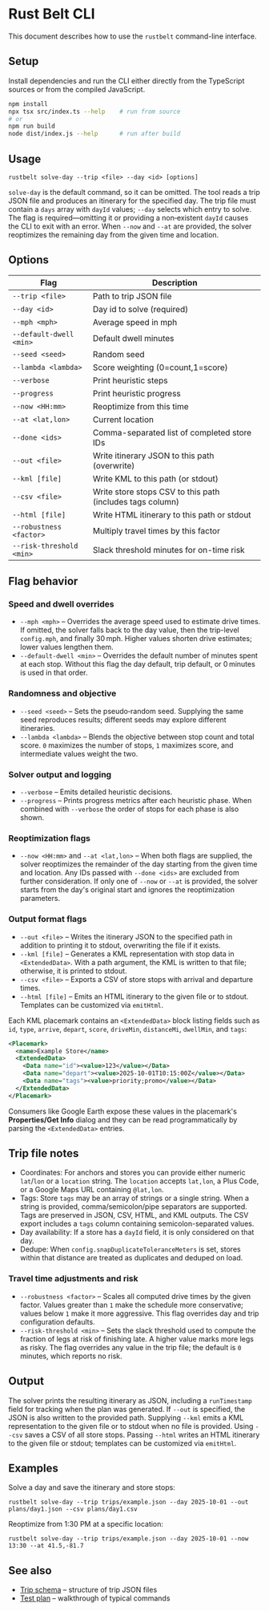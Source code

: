 # Rust Belt CLI

This document describes how to use the `rustbelt` command-line interface.

## Setup

Install dependencies and run the CLI either directly from the TypeScript
sources or from the compiled JavaScript.

```sh
npm install
npx tsx src/index.ts --help    # run from source
# or
npm run build
node dist/index.js --help      # run after build
```

## Usage

```
rustbelt solve-day --trip <file> --day <id> [options]
```

`solve-day` is the default command, so it can be omitted. The tool reads a trip JSON file and produces an itinerary for the specified day. The trip file must contain a `days` array with `dayId` values; `--day` selects which entry to solve. The flag is required—omitting it or providing a non‑existent `dayId` causes the CLI to exit with an error. When `--now` and `--at` are provided, the solver reoptimizes the remaining day from the given time and location.

## Options

| Flag                     | Description                                   |
| ------------------------ | --------------------------------------------- |
| `--trip <file>`          | Path to trip JSON file                        |
| `--day <id>`             | Day id to solve (required)                    |
| `--mph <mph>`            | Average speed in mph                          |
| `--default-dwell <min>`  | Default dwell minutes                         |
| `--seed <seed>`          | Random seed                                   |
| `--lambda <lambda>`      | Score weighting (0=count,1=score)             |
| `--verbose`              | Print heuristic steps                         |
| `--progress`             | Print heuristic progress                      |
| `--now <HH:mm>`          | Reoptimize from this time                     |
| `--at <lat,lon>`         | Current location                              |
| `--done <ids>`           | Comma-separated list of completed store IDs   |
| `--out <file>`           | Write itinerary JSON to this path (overwrite) |
| `--kml [file]`           | Write KML to this path (or stdout)            |
| `--csv <file>`           | Write store stops CSV to this path (includes tags column) |
| `--html [file]`          | Write HTML itinerary to this path or stdout   |
| `--robustness <factor>`  | Multiply travel times by this factor          |
| `--risk-threshold <min>` | Slack threshold minutes for on-time risk      |

## Flag behavior

### Speed and dwell overrides

- `--mph <mph>` – Overrides the average speed used to estimate drive times. If omitted, the solver falls back to the day value, then the trip-level `config.mph`, and finally 30 mph. Higher values shorten drive estimates; lower values lengthen them.
- `--default-dwell <min>` – Overrides the default number of minutes spent at each stop. Without this flag the day default, trip default, or 0 minutes is used in that order.

### Randomness and objective

- `--seed <seed>` – Sets the pseudo‑random seed. Supplying the same seed reproduces results; different seeds may explore different itineraries.
- `--lambda <lambda>` – Blends the objective between stop count and total score. `0` maximizes the number of stops, `1` maximizes score, and intermediate values weight the two.

### Solver output and logging

- `--verbose` – Emits detailed heuristic decisions.
- `--progress` – Prints progress metrics after each heuristic phase. When combined with `--verbose` the order of stops for each phase is also shown.

### Reoptimization flags

- `--now <HH:mm>` and `--at <lat,lon>` – When both flags are supplied, the solver reoptimizes the remainder of the day starting from the given time and location. Any IDs passed with `--done <ids>` are excluded from further consideration. If only one of `--now` or `--at` is provided, the solver starts from the day's original start and ignores the reoptimization parameters.

### Output format flags

- `--out <file>` – Writes the itinerary JSON to the specified path in addition to printing it to stdout, overwriting the file if it exists.
- `--kml [file]` – Generates a KML representation with stop data in `<ExtendedData>`. With a path argument, the KML is written to that file; otherwise, it is printed to stdout.
- `--csv <file>` – Exports a CSV of store stops with arrival and departure times.
- `--html [file]` – Emits an HTML itinerary to the given file or to stdout. Templates can be customized via `emitHtml`.

Each KML placemark contains an `<ExtendedData>` block listing fields such as
`id`, `type`, `arrive`, `depart`, `score`, `driveMin`, `distanceMi`,
`dwellMin`, and `tags`:

```xml
<Placemark>
  <name>Example Store</name>
  <ExtendedData>
    <Data name="id"><value>123</value></Data>
    <Data name="depart"><value>2025-10-01T10:15:00Z</value></Data>
    <Data name="tags"><value>priority;promo</value></Data>
  </ExtendedData>
</Placemark>
```

Consumers like Google Earth expose these values in the placemark's
**Properties/Get Info** dialog and they can be read programmatically by parsing
the `<ExtendedData>` entries.

## Trip file notes

- Coordinates: For anchors and stores you can provide either numeric `lat`/`lon` or a `location` string. The `location` accepts `lat,lon`, a Plus Code, or a Google Maps URL containing `@lat,lon`.
- Tags: Store `tags` may be an array of strings or a single string. When a string is provided, comma/semicolon/pipe separators are supported.
  Tags are preserved in JSON, CSV, HTML, and KML outputs. The CSV export includes a `tags` column containing semicolon-separated values.
- Day availability: If a store has a `dayId` field, it is only considered on that day.
- Dedupe: When `config.snapDuplicateToleranceMeters` is set, stores within that distance are treated as duplicates and deduped on load.

### Travel time adjustments and risk

- `--robustness <factor>` – Scales all computed drive times by the given factor. Values greater than `1` make the schedule more conservative; values below `1` make it more aggressive. This flag overrides day and trip configuration defaults.
- `--risk-threshold <min>` – Sets the slack threshold used to compute the fraction of legs at risk of finishing late. A higher value marks more legs as risky. The flag overrides any value in the trip file; the default is `0` minutes, which reports no risk.

## Output

The solver prints the resulting itinerary as JSON, including a `runTimestamp` field for tracking when the plan was generated. If `--out` is specified, the JSON is also written to the provided path. Supplying `--kml` emits a KML representation to the given file or to stdout when no file is provided. Using `--csv` saves a CSV of all store stops. Passing `--html` writes an HTML itinerary to the given file or stdout; templates can be customized via `emitHtml`.

## Examples

Solve a day and save the itinerary and store stops:

```
rustbelt solve-day --trip trips/example.json --day 2025-10-01 --out plans/day1.json --csv plans/day1.csv
```

Reoptimize from 1:30 PM at a specific location:

```
rustbelt solve-day --trip trips/example.json --day 2025-10-01 --now 13:30 --at 41.5,-81.7
```

## See also

- [Trip schema](trip-schema.json) – structure of trip JSON files
- [Test plan](rust-belt-test-plan.md) – walkthrough of typical commands

